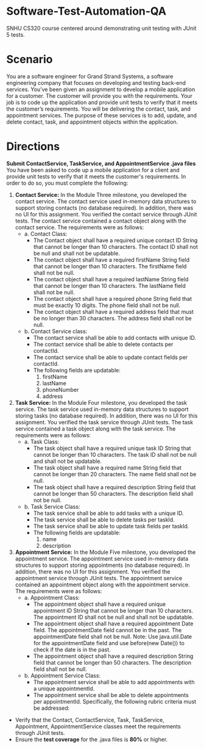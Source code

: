 # Software-Test-Automation-QA
SNHU CS320 course centered around demonstrating unit testing with JUnit 5 tests. 

# Scenario
You are a software engineer for Grand Strand Systems, a software engineering company that focuses on developing and testing back-end services. You’ve been given an assignment to develop a mobile application for a customer. The customer will provide you with the requirements. Your job is to code up the application and provide unit tests to verify that it meets the customer’s requirements. You will be delivering the contact, task, and appointment services. The purpose of these services is to add, update, and delete contact, task, and appointment objects within the application.

# Directions
**Submit ContactService, TaskService, and AppointmentService .java files**  
You have been asked to code up a mobile application for a client and provide unit tests to verify that it meets the customer's requirements. In order to do so, you must complete the following:
1. **Contact Service:** In the Module Three milestone, you developed the contact service. The contact service used in-memory data structures to support storing contacts (no database required). In addition, there was no UI for this assignment. You verified the contact service through JUnit tests. The contact service contained a contact object along with the contact service. The requirements were as follows:  
   * a. Contact Class:
      - The Contact object shall have a required unique contact ID String that cannot be longer than 10 characters. The contact ID shall not be null and shall not be updatable.
      - The contact object shall have a required firstName String field that cannot be longer than 10 characters. The firstName field shall not be null.
      - The contact object shall have a required lastName String field that cannot be longer than 10 characters. The lastName field shall not be null.
      - The contact object shall have a required phone String field that must be exactly 10 digits. The phone field shall not be null.
      - The contact object shall have a required address field that must be no longer than 30 characters. The address field shall not be null.
   * b. Contact Service class:  
      - The contact service shall be able to add contacts with unique ID.
      - The contact service shall be able to delete contacts per contactId.
      - The contact service shall be able to update contact fields per contactId.
      - The following fields are updatable:
        1. firstName
        2. lastName
        3. phoneNumber
        4. address  
2. **Task Service:** In the Module Four milestone, you developed the task service. The task service used in-memory data structures to support storing tasks (no database required). In addition, there was no UI for this assignment. You verified the task service through JUnit tests. The task service contained a task object along with the task service. The requirements were as follows:  
    * a. Task Class:
      - The task object shall have a required unique task ID String that cannot be longer than 10 characters. The task ID shall not be null and shall not be updatable.
      - The task object shall have a required name String field that cannot be longer than 20 characters. The name field shall not be null.
      - The task object shall have a required description String field that cannot be longer than 50 characters. The description field shall not be null.
    * b. Task Service Class:  
      - The task service shall be able to add tasks with a unique ID.
      - The task service shall be able to delete tasks per taskId.
      - The task service shall be able to update task fields per taskId.
      - The following fields are updatable: 
        1. name
        2. description  
3. **Appointment Service:** In the Module Five milestone, you developed the appointment service. The appointment service used in-memory data structures to support storing appointments (no database required). In addition, there was no UI for this assignment. You verified the appointment service through JUnit tests. The appointment service contained an appointment object along with the appointment service. The requirements were as follows:  
    * a. Appointment Class:  
      - The appointment object shall have a required unique appointment ID String that cannot be longer than 10 characters. The appointment ID shall not be null and shall not be updatable.
      - The appointment object shall have a required appointment Date field. The appointmentDate field cannot be in the past. The appointmentDate field shall not be null. Note: Use java.util.Date for the appointmentDate field and use before(new Date()) to check if the date is in the past.
      - The appointment object shall have a required description String field that cannot be longer than 50 characters. The description field shall not be null.
    * b. Appointment Service Class:  
      - The appointment service shall be able to add appointments with a unique appointmentId.
      - The appointment service shall be able to delete appointments per appointmentId.
Specifically, the following rubric criteria must be addressed:  
  - Verify that the Contact, ContactService, Task, TaskService, Appointment, AppointmentService classes meet the requirements through JUnit tests.
  - Ensure the **test coverage** for the .java files is **80%** or higher.
